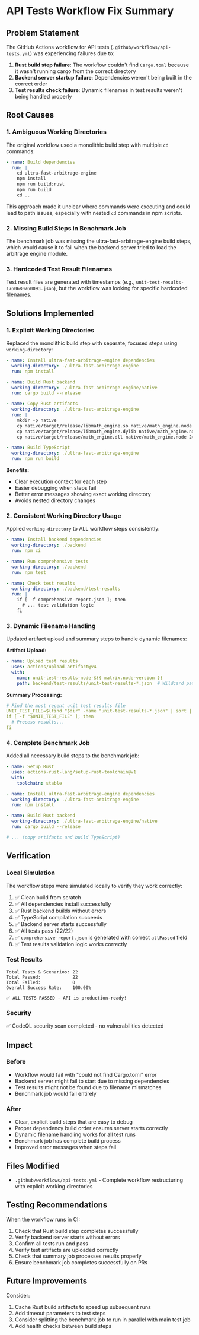 # API Tests Workflow Fix Summary

## Problem Statement

The GitHub Actions workflow for API tests (`.github/workflows/api-tests.yml`) was experiencing failures due to:

1. **Rust build step failure**: The workflow couldn't find `Cargo.toml` because it wasn't running cargo from the correct directory
2. **Backend server startup failure**: Dependencies weren't being built in the correct order
3. **Test results check failure**: Dynamic filenames in test results weren't being handled properly

## Root Causes

### 1. Ambiguous Working Directories
The original workflow used a monolithic build step with multiple `cd` commands:
```yaml
- name: Build dependencies
  run: |
    cd ultra-fast-arbitrage-engine
    npm install
    npm run build:rust
    npm run build
    cd ..
```

This approach made it unclear where commands were executing and could lead to path issues, especially with nested `cd` commands in npm scripts.

### 2. Missing Build Steps in Benchmark Job
The benchmark job was missing the ultra-fast-arbitrage-engine build steps, which would cause it to fail when the backend server tried to load the arbitrage engine module.

### 3. Hardcoded Test Result Filenames
Test result files are generated with timestamps (e.g., `unit-test-results-1760680760093.json`), but the workflow was looking for specific hardcoded filenames.

## Solutions Implemented

### 1. Explicit Working Directories
Replaced the monolithic build step with separate, focused steps using `working-directory`:

```yaml
- name: Install ultra-fast-arbitrage-engine dependencies
  working-directory: ./ultra-fast-arbitrage-engine
  run: npm install

- name: Build Rust backend
  working-directory: ./ultra-fast-arbitrage-engine/native
  run: cargo build --release

- name: Copy Rust artifacts
  working-directory: ./ultra-fast-arbitrage-engine
  run: |
    mkdir -p native
    cp native/target/release/libmath_engine.so native/math_engine.node 2>/dev/null || \
    cp native/target/release/libmath_engine.dylib native/math_engine.node 2>/dev/null || \
    cp native/target/release/math_engine.dll native/math_engine.node 2>/dev/null || true

- name: Build TypeScript
  working-directory: ./ultra-fast-arbitrage-engine
  run: npm run build
```

**Benefits:**
- Clear execution context for each step
- Easier debugging when steps fail
- Better error messages showing exact working directory
- Avoids nested directory changes

### 2. Consistent Working Directory Usage
Applied `working-directory` to ALL workflow steps consistently:

```yaml
- name: Install backend dependencies
  working-directory: ./backend
  run: npm ci

- name: Run comprehensive tests
  working-directory: ./backend
  run: npm test

- name: Check test results
  working-directory: ./backend/test-results
  run: |
    if [ -f comprehensive-report.json ]; then
      # ... test validation logic
    fi
```

### 3. Dynamic Filename Handling
Updated artifact upload and summary steps to handle dynamic filenames:

**Artifact Upload:**
```yaml
- name: Upload test results
  uses: actions/upload-artifact@v4
  with:
    name: unit-test-results-node-${{ matrix.node-version }}
    path: backend/test-results/unit-test-results-*.json  # Wildcard pattern
```

**Summary Processing:**
```yaml
# Find the most recent unit test results file
UNIT_TEST_FILE=$(find "$dir" -name "unit-test-results-*.json" | sort | tail -1)
if [ -f "$UNIT_TEST_FILE" ]; then
  # Process results...
fi
```

### 4. Complete Benchmark Job
Added all necessary build steps to the benchmark job:

```yaml
- name: Setup Rust
  uses: actions-rust-lang/setup-rust-toolchain@v1
  with:
    toolchain: stable

- name: Install ultra-fast-arbitrage-engine dependencies
  working-directory: ./ultra-fast-arbitrage-engine
  run: npm install

- name: Build Rust backend
  working-directory: ./ultra-fast-arbitrage-engine/native
  run: cargo build --release

# ... (copy artifacts and build TypeScript)
```

## Verification

### Local Simulation
The workflow steps were simulated locally to verify they work correctly:

1. ✅ Clean build from scratch
2. ✅ All dependencies install successfully
3. ✅ Rust backend builds without errors
4. ✅ TypeScript compilation succeeds
5. ✅ Backend server starts successfully
6. ✅ All tests pass (22/22)
7. ✅ `comprehensive-report.json` is generated with correct `allPassed` field
8. ✅ Test results validation logic works correctly

### Test Results
```
Total Tests & Scenarios: 22
Total Passed:            22
Total Failed:            0
Overall Success Rate:    100.00%

✅ ALL TESTS PASSED - API is production-ready!
```

### Security
✅ CodeQL security scan completed - no vulnerabilities detected

## Impact

### Before
- Workflow would fail with "could not find Cargo.toml" error
- Backend server might fail to start due to missing dependencies
- Test results might not be found due to filename mismatches
- Benchmark job would fail entirely

### After
- Clear, explicit build steps that are easy to debug
- Proper dependency build order ensures server starts correctly
- Dynamic filename handling works for all test runs
- Benchmark job has complete build process
- Improved error messages when steps fail

## Files Modified

- `.github/workflows/api-tests.yml` - Complete workflow restructuring with explicit working directories

## Testing Recommendations

When the workflow runs in CI:
1. Check that Rust build step completes successfully
2. Verify backend server starts without errors
3. Confirm all tests run and pass
4. Verify test artifacts are uploaded correctly
5. Check that summary job processes results properly
6. Ensure benchmark job completes successfully on PRs

## Future Improvements

Consider:
1. Cache Rust build artifacts to speed up subsequent runs
2. Add timeout parameters to test steps
3. Consider splitting the benchmark job to run in parallel with main test job
4. Add health checks between build steps
